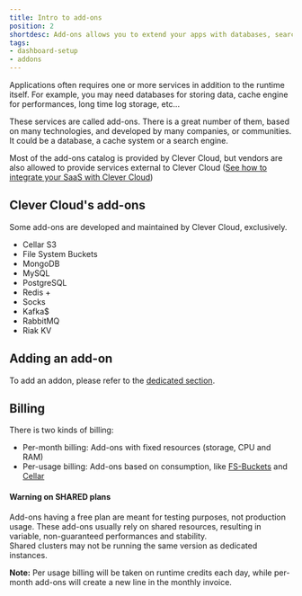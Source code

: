 ```yaml
---
title: Intro to add-ons
position: 2
shortdesc: Add-ons allows you to extend your apps with databases, search engines, monitoring etc.
tags:
- dashboard-setup
- addons
---
```


Applications often requires one or more services in addition to the runtime itself. For example, you may need databases
for storing data, cache engine for performances, long time log storage, etc...

These services are called add-ons. There is a great number of them, based on many technologies, and developed by many
companies, or communities. It could be a database, a cache system or a search engine.

Most of the add-ons catalog is provided by Clever Cloud, but vendors are also allowed to provide services external to Clever Cloud ([See how to integrate your SaaS with Clever Cloud](/doc/clever-cloud-apis/add-ons-api/))

## Clever Cloud's add-ons

Some add-ons are developed and maintained by Clever Cloud, exclusively.

* Cellar S3
* File System Buckets
* MongoDB
* MySQL
* PostgreSQL
* Redis +
* Socks
* Kafka$
* RabbitMQ
* Riak KV

## Adding an add-on

To add an addon, please refer to the [dedicated section](/doc/addons/clever-cloud-addons/).

## Billing

There is two kinds of billing:

* Per-month billing: Add-ons with fixed resources (storage, CPU and RAM)
* Per-usage billing: Add-ons based on consumption, like [FS-Buckets](/doc/addons/fs_buckets/) and [Cellar](/doc/addons/cellar/)


<div class="panel panel-warning">
  <div class="panel-heading">
     <h4>Warning on SHARED plans</h4>
  </div>
  <div class="panel-body">
    Add-ons having a free plan are meant for testing purposes, not production usage. These add-ons usually rely on shared resources, resulting in variable, non-guaranteed performances and stability.<br>
    Shared clusters may not be running the same version as dedicated instances.
  </div>
</div>

**Note:** Per usage billing will be taken on runtime credits each day, while per-month add-ons will create a new line in the monthly invoice.

